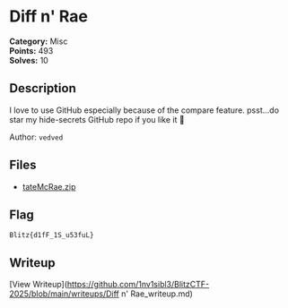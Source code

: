 # Diff n' Rae

**Category:** Misc  
**Points:** 493  
**Solves:** 10  

## Description

I love to use GitHub especially because of the compare feature. 
psst...do star my hide-secrets GitHub repo if you like it 🙂

Author: `vedved`

## Files

- [tateMcRae.zip](https://github.com/1nv1sibl3/BlitzCTF-2025/blob/main/files/16d5e5cc609fbcbea8d1cfc67cd2eb63/tateMcRae.zip)

## Flag

`Blitz{d1fF_1S_u53fuL}`

## Writeup

[View Writeup](https://github.com/1nv1sibl3/BlitzCTF-2025/blob/main/writeups/Diff n' Rae_writeup.md)
